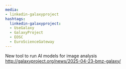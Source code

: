 ```yaml
---
media:
- linkedin-galaxyproject
hashtags:
  linkedin-galaxyproject:
  - UseGalaxy
  - GalaxyProject
  - EOSC
  - EuroScienceGateway
---
```

New tool to run AI models for image analysis
http://galaxyproject.org/news/2025-04-23-bmz-galaxy/